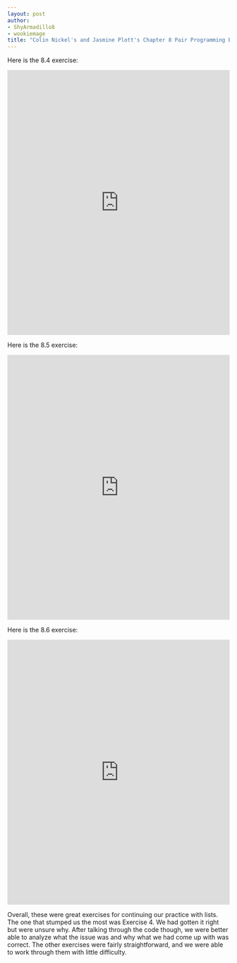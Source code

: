 ```yaml
---
layout: post
author:
- ShyArmadillo8
- wookiemage
title: "Colin Nickel's and Jasmine Plott's Chapter 8 Pair Programming Exercises"
---
```


Here is the 8.4 exercise:
<iframe src="https://trinket.io/embed/python/448c8c4f8a" width="100%" height="600" frameborder="0" marginwidth="0" marginheight="0" allowfullscreen></iframe>

Here is the 8.5 exercise:
<iframe src="https://trinket.io/embed/python/e9d6ea6666" width="100%" height="600" frameborder="0" marginwidth="0" marginheight="0" allowfullscreen></iframe>

Here is the 8.6 exercise:
<iframe src="https://trinket.io/embed/python/88104ddf51" width="100%" height="600" frameborder="0" marginwidth="0" marginheight="0" allowfullscreen></iframe>

Overall, these were great exercises for continuing our practice with lists.  The one that stumped us the most was Exercise 4.  We had gotten
it right but were unsure why.  After talking through the code though, we were better able to analyze what the issue was and why what we had 
come up with was correct.  The other exercises were fairly straightforward, and we were able to work through them with little difficulty.
